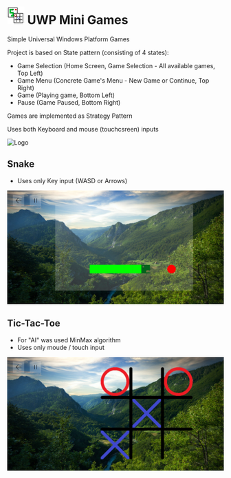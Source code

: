 # ![Logo](UWPMiniGames/Assets/Small.png) UWP Mini Games
Simple Universal Windows Platform Games

Project is based on State pattern (consisting of 4 states):
- Game Selection (Home Screen, Game Selection - All available games, Top Left)
- Game Menu (Concrete Game's Menu - New Game or Continue, Top Right)
- Game (Playing game, Bottom Left)
- Pause (Game Paused, Bottom Right)

Games are implemented as Strategy Pattern

Uses both Keyboard and mouse (touchcsreen) inputs

![Logo](States.png)

## Snake
- Uses only Key input (WASD or Arrows)

![Logo](Snake.png)

## Tic-Tac-Toe
- For "AI" was used MinMax algorithm
- Uses only moude / touch input

![Logo](Tic-Tac-Toe.png)
